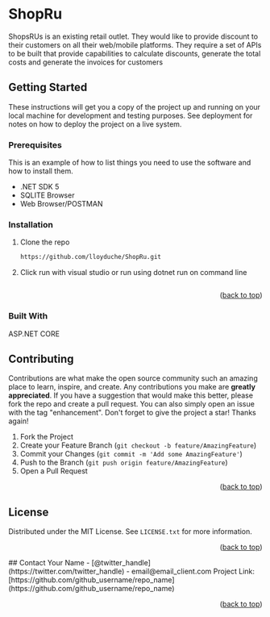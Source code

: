 # ShopRu

ShopsRUs is an existing retail outlet. They would like to provide discount to their customers on all their web/mobile platforms. 
They require a set of APIs to be built that provide capabilities to calculate discounts, generate the total costs and generate the 
invoices for customers


<!-- GETTING STARTED -->
## Getting Started

These instructions will get you a copy of the project up and running on your local machine for development and testing purposes. See deployment for notes on how to deploy the project on a live system.

### Prerequisites

This is an example of how to list things you need to use the software and how to install them.
* .NET SDK 5
* SQLITE Browser
* Web Browser/POSTMAN
 

### Installation

1. Clone the repo
   ```sh
   https://github.com/lloyduche/ShopRu.git
   ```
2. Click run with visual studio or run using dotnet run on command line
   ```
<p align="right">(<a href="#top">back to top</a>)</p>

### Built With
  ASP.NET CORE
<!-- CONTRIBUTING -->

## Contributing
Contributions are what make the open source community such an amazing place to learn, inspire, and create. Any contributions you make are **greatly appreciated**.
If you have a suggestion that would make this better, please fork the repo and create a pull request. You can also simply open an issue with the tag "enhancement".
Don't forget to give the project a star! Thanks again!
1. Fork the Project
2. Create your Feature Branch (`git checkout -b feature/AmazingFeature`)
3. Commit your Changes (`git commit -m 'Add some AmazingFeature'`)
4. Push to the Branch (`git push origin feature/AmazingFeature`)
5. Open a Pull Request
<p align="right">(<a href="#top">back to top</a>)</p>

<!-- LICENSE -->
## License
Distributed under the MIT License. See `LICENSE.txt` for more information.
<p align="right">(<a href="#top">back to top</a>)</p>
<!-- CONTACT -->
## Contact
Your Name - [@twitter_handle](https://twitter.com/twitter_handle) - email@email_client.com
Project Link: [https://github.com/github_username/repo_name](https://github.com/github_username/repo_name)
<p align="right">(<a href="#top">back to top</a>)</p>
